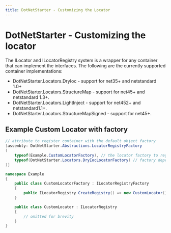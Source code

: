```yaml
---
title: DotNetStarter - Customizing the Locator
---
```

# DotNetStarter - Customizing the locator

The ILocator and ILocatorRegistry system is a wrapper for any container that can implement the interfaces.
The following are the currently supported container implementations:

* DotNetStarter.Locators.DryIoc - support for net35+ and netstandard 1.0+
* DotNetStarter.Locators.StructureMap - support for net45+ and netstandard 1.3+.
* DotNetStarter.Locators.LightInject - support for net452+ and netstandard1.1+.
* DotNetStarter.Locators.StructureMapSigned - support for net45+.

## Example Custom Locator with factory
```cs
// attribute to register container with the default object factory
[assembly: DotNetStarter.Abstractions.LocatorRegistryFactory
(
    typeof(Example.CustomLocatorFactory), // the locator factory to register
    typeof(DotNetStarter.Locators.DryIocLocatorFactory) // factory dependency to override, can have many if needed
)]

namespace Example 
{    
    public class CustomLocatorFactory : ILocatorRegistryFactory
    {
        public ILocatorRegistry CreateRegistry() => new CustomLocator();
    }

    public class CustomLocator : ILocatorRegistry
    {
        // omitted for brevity
    }
}
```